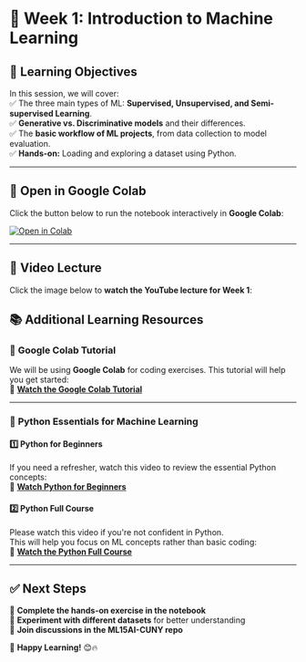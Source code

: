 # 📌 Week 1: Introduction to Machine Learning  

## 🎯 Learning Objectives  
In this session, we will cover:  
✅ The three main types of ML: **Supervised, Unsupervised, and Semi-supervised Learning**.  
✅ **Generative vs. Discriminative models** and their differences.  
✅ The **basic workflow of ML projects**, from data collection to model evaluation.  
✅ **Hands-on:** Loading and exploring a dataset using Python.  

---

## 📂 Open in Google Colab  
Click the button below to run the notebook interactively in **Google Colab**:  

[![Open in Colab](https://colab.research.google.com/assets/colab-badge.svg)](https://colab.research.google.com/github/PKhosravi-CityTech/ML15AI-CUNY/blob/main/Week1/Week1.ipynb)


---

## 🎥 Video Lecture  
Click the image below to **watch the YouTube lecture for Week 1**:  

## 📚 Additional Learning Resources  

### 🚀 **Google Colab Tutorial**  
We will be using **Google Colab** for coding exercises. This tutorial will help you get started:  
📌 **[Watch the Google Colab Tutorial](https://youtu.be/RLYoEyIHL6A?si=4vOKG0PGy8VfjGMF)**  

---

### 🐍 **Python Essentials for Machine Learning**  

#### 1️⃣ **Python for Beginners**  
If you need a refresher, watch this video to review the essential Python concepts:  
📌 **[Watch Python for Beginners](https://youtu.be/kqtD5dpn9C8?si=raDnzFGZPendHN8H)**  

#### 2️⃣ **Python Full Course**  
Please watch this video if you're not confident in Python.  
This will help you focus on ML concepts rather than basic coding:  
📌 **[Watch the Python Full Course](https://youtu.be/_uQrJ0TkZlc?si=ZE3GPzuK3-JYFLsp)**  

---

## ✅ Next Steps  
📌 **Complete the hands-on exercise in the notebook**  
📌 **Experiment with different datasets** for better understanding  
📌 **Join discussions in the ML15AI-CUNY repo**  

🚀 **Happy Learning!** 😊🔥  

